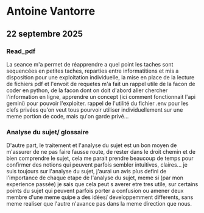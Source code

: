# Antoine Vantorre

## 22 septembre 2025
### Read_pdf
La seance m'a permet de réapprendre a quel point les taches sont sequencées en petites taches, reparties entre informatitiens et mis a disposition pour une exploitation individuelle,
la mise en place de la lecture de fichiers pdf et l'envoit de requetes m'a fait un rappel utile de la facon de coder en python, de la facon dont on doit d'abord aller chercher l'information en ligne, apprendre un concept (ici comment fonctionnait l'api gemini) pour pouvoir l'exploiter.
rappel de l'utilité du fichier .env pour les clefs privées qu'on veut tous pourvoir utiliser individuellement sur une meme portion de code, mais qu'on garde privé...

### Analyse du sujet/ glossaire
D'autre part, le traitement et l'analyse du sujet est un bon moyen de m'assurer de ne pas faire fausse route, de rester dans le droit chemin et de bien comprendre le sujet, cela me parait prendre beaucoup de temps pour confirmer des notions qui peuvent parfois sembler intuitives, claires...
je suis toujours sur l'analyse du sujet, j'aurai un avis plus defini de l'importance de chaque etape de l'analyse du sujet, meme si (par mon experience passée) je sais que cela peut s averer etre tres utile, sur certains points du sujet qui peuvent parfois porter a confusion ou amener deux membre d'une meme quipe a des idées/ developpemment differents, sans meme realiser que l'autre n'avance pas dans la meme direction que nous.